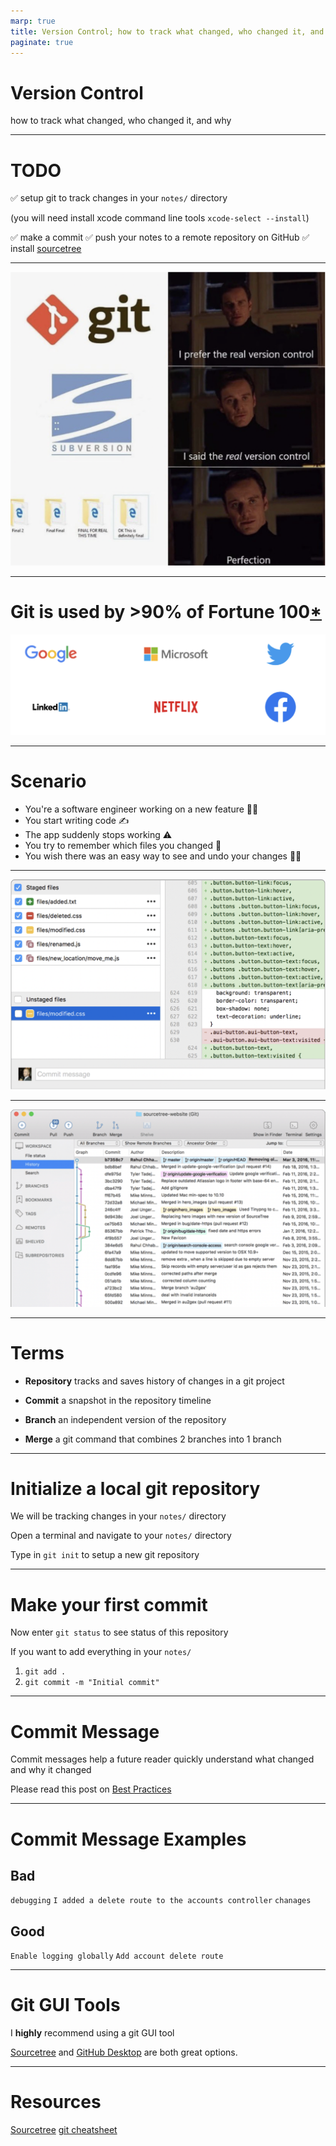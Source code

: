 ```yaml
---
marp: true
title: Version Control; how to track what changed, who changed it, and why
paginate: true
---
```


# Version Control
how to track what changed, who changed it, and why

---

# TODO
✅ setup git to track changes in your `notes/` directory

(you will need install xcode command line tools `xcode-select --install`)

✅ make a commit
✅ push your notes to a remote repository on GitHub
✅ install [sourcetree](https://www.sourcetreeapp.com/)

---


![bg contain](git-meme.png)

---

# Git is used by >90% of Fortune 100[*](https://octoverse.github.com)

![](git-companies.png)

---

# Scenario
* You're a software engineer working on a new feature 🧑‍💻
* You start writing code ✍️
* The app suddenly stops working ⚠️
* You try to remember which files you changed 🤷
* You wish there was an easy way to see and undo your changes 🧞‍♀️

---

![bg contain](sourcetree-working.png)

---

![bg contain](sourcetree-branch.png)

---

# Terms

* **Repository**
tracks and saves history of changes in a git project

* **Commit**
a snapshot in the repository timeline
* **Branch**
an independent version of the repository
* **Merge**
a git command that combines 2 branches into 1 branch

---

# Initialize a local git repository

We will be tracking changes in your `notes/` directory

Open a terminal and navigate to your `notes/` directory

Type in `git init` to setup a new git repository


___

# Make your first commit

Now enter `git status` to see status of this repository

If you want to add everything in your `notes/`
  1. `git add .`
  2. `git commit -m "Initial commit"`


---
# Commit Message

Commit messages help a future reader quickly understand what changed and why it changed

Please read this post on [Best Practices](https://initialcommit.com/blog/git-commit-messages-best-practices)

___

# Commit Message Examples

## Bad

`debugging`
`I added a delete route to the accounts controller`
`chanages`

## Good

`Enable logging globally`
`Add account delete route`


___

# Git GUI Tools
I **highly** recommend using a git GUI tool

[Sourcetree](https://sourcetreeapp.com) and [GitHub Desktop](https://desktop.github.com/) are both great options.

---

# Resources


[Sourcetree](https://sourcetreeapp.com)
[git cheatsheet](https://education.github.com/git-cheat-sheet-education.pdf)

